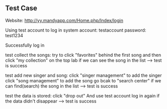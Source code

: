 ## Test Case

Website: http://yy.mandyapp.com/Home.php/Index/login

Using test account to log in system
	account: testaccount
	password: test1234

Successfully log in

test collect the songs:
	try to click "favorites" behind the first song
	and then click "my collection" on the top lab
	if we can see the song in the list --> test is success 

test add new singer and song:
	click "singer management" to add the singer
	click "song management" to add the song
	go bcak to "search center"
	if we can find(search) the song in the list --> test is success

test the data is stored:
	click "drop out"
	And use test account log in again
	if the data didn't disappear --> test is success

